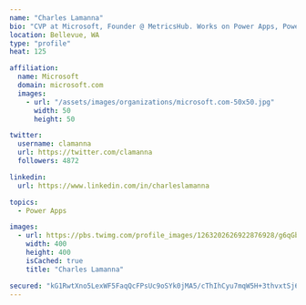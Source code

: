 ```yaml
---
name: "Charles Lamanna"
bio: "CVP at Microsoft, Founder @ MetricsHub. Works on Power Apps, Power Automate, Power Virtual Agent, Common Data Service and Dynamics 365."
location: Bellevue, WA
type: "profile"
heat: 125

affiliation:
  name: Microsoft
  domain: microsoft.com
  images:
    - url: "/assets/images/organizations/microsoft.com-50x50.jpg"
      width: 50
      height: 50

twitter:
  username: clamanna
  url: https://twitter.com/clamanna
  followers: 4872

linkedin:
  url: https://www.linkedin.com/in/charleslamanna

topics:
  - Power Apps

images:
  - url: https://pbs.twimg.com/profile_images/1263202626922876928/g6qGbHZ-_400x400.jpg
    width: 400
    height: 400
    isCached: true
    title: "Charles Lamanna"

secured: "kG1RwtXno5LexWF5FaqQcFPsUc9oSYk0jMA5/cThIhCyu7mqW5H+3thvxtSj6T4iU+qaSzB1nOlYasRdGYTlUmuoQpbiRs0kYZzV3SCjM1r6oBjJcWnIssD8b/8aTtsBOlhSTO1k1ub9BmTSb9kzKaXFbkEz0mA9YejMbMPIIqfxxaYFUKVxbv0AawHXcjONJiuSeyRhn7wbftA9vN/1dzU6wiZICyZFXvdJaKBjXguPp1+7LLqTEz5ySklD+rdYgj+Jr6SZbV9e2HaE0c06/SwzjULwCpj/Mwgw98jrpbrx4WoEEtyNftlHalUUZBm6lToSa9cBEsZjxtwxOoUJXiGU/JadNEP0PjJezmBI18de+5+mNXfB/i3uh0QiVQXUnfmIhDDNw5tlSozYP6CssX0ZTAHvfky/xqADlfimSgk=;t0DOeB2jsvLgzzt2qO9tTw=="
---
```


